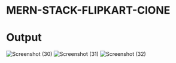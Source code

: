 # MERN-STACK-FLIPKART-ClONE

# Output

![Screenshot (30)](https://user-images.githubusercontent.com/90524769/169594768-e4f648e8-4f2d-4826-b970-5e5a383c1dbf.png)
![Screenshot (31)](https://user-images.githubusercontent.com/90524769/169594783-e6142d8a-4c90-4d2d-8783-370db8028e24.png)
![Screenshot (32)](https://user-images.githubusercontent.com/90524769/169594794-ccce310f-785e-44d6-a67c-c03bf851114e.png)
